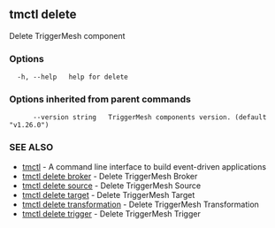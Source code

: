 ## tmctl delete

Delete TriggerMesh component

### Options

```
  -h, --help   help for delete
```

### Options inherited from parent commands

```
      --version string   TriggerMesh components version. (default "v1.26.0")
```

### SEE ALSO

* [tmctl](tmctl.md)	 - A command line interface to build event-driven applications
* [tmctl delete broker](tmctl_delete_broker.md)	 - Delete TriggerMesh Broker
* [tmctl delete source](tmctl_delete_source.md)	 - Delete TriggerMesh Source
* [tmctl delete target](tmctl_delete_target.md)	 - Delete TriggerMesh Target
* [tmctl delete transformation](tmctl_delete_transformation.md)	 - Delete TriggerMesh Transformation
* [tmctl delete trigger](tmctl_delete_trigger.md)	 - Delete TriggerMesh Trigger

